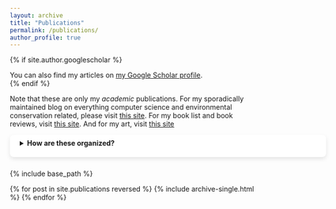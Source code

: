 ```yaml
---
layout: archive
title: "Publications"
permalink: /publications/
author_profile: true
---
```


{% if site.author.googlescholar %}
  <div class="wordwrap">You can also find my articles on <a href="{{site.author.googlescholar}}">my Google Scholar profile</a>.</div>
{% endif %}

Note that these are only my <i>academic</i> publications. For my sporadically maintained blog on everything computer science and environmental conservation related, please visit [this site](shreyanmmitra.substack.com). For my book list and book reviews, visit [this site](shreyanreviews.wordpress.com). And for my art, visit [this site]()

<div style="background-color: white; box-shadow: 0 4px 8px rgba(0, 0, 0, 0.1); padding: 20px; padding-top: 8px; border-radius: 8px; min-width:600px;margin-bottom: 25px">
<details>
<summary> <b> How are these organized? </b> </summary>
Sometimes, I have grouped multiple published papers into one listing. This can happen for multiple reasons, such as some papers being intermediate versions of another paper, or papers being associated with the code or dataset used by another paper.

Wherever a listing has more than one published paper associated with it, I have specified how many published papers are represented by that listing.

Click the link of each entry to see a longer description, along with links to download all the papers and code associated with each listing. For your convenience, links for the latest/most representative version of the listing are included in the short description itself.
</details>
</div>


{% include base_path %}

{% for post in site.publications reversed %}
  {% include archive-single.html %}
{% endfor %}
